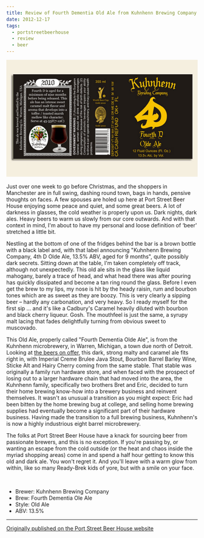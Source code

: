 ```yaml
---
title: Review of Fourth Dementia Old Ale from Kuhnhenn Brewing Company
date: 2012-12-17
tags:
  - portstreetbeerhouse
  - review
  - beer
---
```


![Fourth Dementia Old Ale](/images/2012/12/fourth-dementia-old-ale.jpg)

Just over one week to go before Christmas, and the shoppers in Manchester are in full swing, dashing round town, bags in hands, pensive thoughts on faces. A few spouses are holed up here at Port Street Beer House enjoying some peace and quiet, and some great beers. A lot of darkness in glasses, the cold weather is properly upon us. Dark nights, dark ales. Heavy beers to warm us slowly from our core outwards. And with that context in mind, I'm about to have my personal and loose definition of ‘beer' stretched a little bit.

Nestling at the bottom of one of the fridges behind the bar is a brown bottle with a black label and, with that label announcing "Kuhnhenn Brewing Company, 4th D Olde Ale, 13.5% ABV, aged for 9 months", quite possibly dark secrets. Sitting down at the table, I'm taken completely off track, although not unexpectedly. This old ale sits in the glass like liquid mahogany, barely a trace of head, and what head there was after pouring has quickly dissipated and become a tan ring round the glass. Before I even get the brew to my lips, my nose is hit by the heady raisin, rum and bourbon tones which are as sweet as they are boozy. This is very clearly a sipping beer – hardly any carbonation, and very heavy. So I ready myself for the first sip … and it's like a Cadbury's Caramel heavily diluted with bourbon and black cherry liqueur. Gosh. The mouthfeel is just the same, a syrupy malt lacing that fades delightfully turning from obvious sweet to muscovado.

This Old Ale, properly called "Fourth Dementia Olde Ale", is from the Kuhnhenn microbrewery, in Warren, Michigan, a town due north of Detroit. Looking at [the beers on offer](http://www.kbrewery.com/beer.html), this dark, strong malty and caramel ale fits right in, with Imperial Creme Brulee Java Stout, Bourbon Barrel Barley Wine, Sticke Alt and Hairy Cherry coming from the same stable. That stable was originally a family run hardware store, and when faced with the prospect of losing out to a larger hardware chain that had moved into the area, the Kuhnhenn family, specifically two brothers Bret and Eric, decided to turn their home brewing know-how into a brewery business and reinvent themselves. It wasn't as unusual a transition as you might expect: Eric had been bitten by the home brewing bug at college, and selling home brewing supplies had eventually become a significant part of their hardware business. Having made the transition to a full brewing business, Kuhnhenn's is now a highly industrious eight barrel microbrewery.

The folks at Port Street Beer House have a knack for sourcing beer from passionate brewers, and this is no exception. If you're passing by, or wanting an escape from the cold outside (or the heat and chaos inside the myriad shopping areas) come in and spend a half hour getting to know this old and dark ale. You won't regret it. And you'll leave with a warm glow from within, like so many Ready-Brek kids of yore, but with a smile on your face.

<br />

* Brewer: Kuhnhenn Brewing Company
* Brew: Fourth Dementia Ole Ale
* Style: Old Ale
* ABV: 13.5%

---

[Originally published on the Port Street Beer House website](https://www.portstreetbeerhouse.co.uk/blog/review-kuhnhenn-brewing-company-fourth-dementia-old-ale-by-dj-adams)
